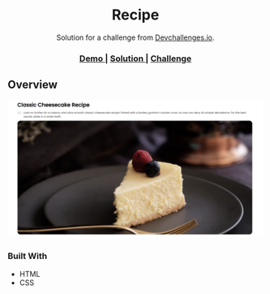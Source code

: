<!-- Please update value in the {}  -->

<h1 align="center">Recipe</h1>

<div align="center">
   Solution for a challenge from  <a href="http://devchallenges.io" target="_blank">Devchallenges.io</a>.
</div>

<div align="center">
  <h3>
    <a href="https://levxyca.github.io/recipe-page/">
      Demo
    </a>
    <span> | </span>
    <a href="https://github.com/levxyca/recipe-page">
      Solution
    </a>
    <span> | </span>
    <a href="https://devchallenges.io/challenges/OEKdUZ6xs0h99C38XVht">
      Challenge
    </a>
  </h3>
</div>

## Overview

![screenshot](img/imagem-exemplo.png)

### Built With

- HTML
- CSS
